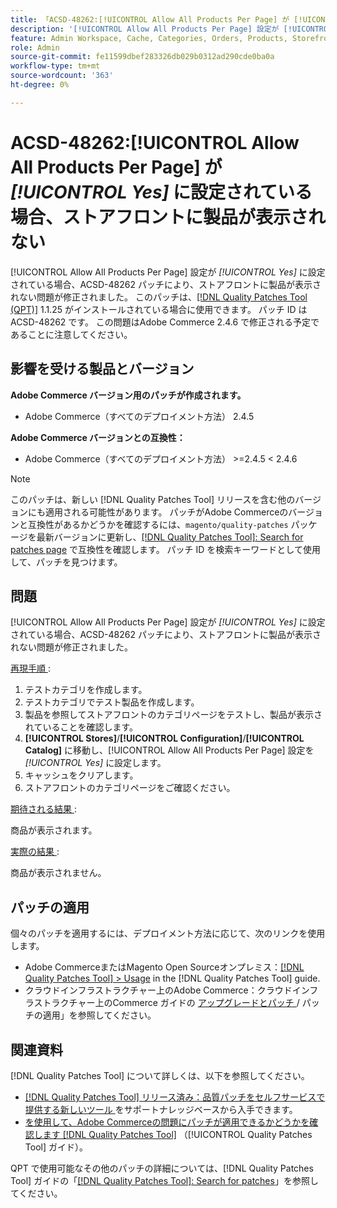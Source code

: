 ```yaml
---
title: 「ACSD-48262:[!UICONTROL Allow All Products Per Page] が [!UICONTROL Yes] に設定されている場合、ストアフロントに製品が表示されない」
description: '[!UICONTROL Allow All Products Per Page] 設定が [!UICONTROL Yes] に設定されている場合にストアフロントに商品が表示されないAdobe Commerceの問題を修正するために、ACSD-48262 パッチを適用してください。'
feature: Admin Workspace, Cache, Categories, Orders, Products, Storefront
role: Admin
source-git-commit: fe11599dbef283326db029b0312ad290cde0ba0a
workflow-type: tm+mt
source-wordcount: '363'
ht-degree: 0%

---
```


# ACSD-48262:[!UICONTROL Allow All Products Per Page] が *[!UICONTROL Yes]* に設定されている場合、ストアフロントに製品が表示されない

[!UICONTROL Allow All Products Per Page] 設定が *[!UICONTROL Yes]* に設定されている場合、ACSD-48262 パッチにより、ストアフロントに製品が表示されない問題が修正されました。 このパッチは、[[!DNL Quality Patches Tool (QPT)]](https://experienceleague.adobe.com/ja/docs/commerce-knowledge-base/kb/announcements/commerce-announcements/magento-quality-patches-released-new-tool-to-self-serve-quality-patches) 1.1.25 がインストールされている場合に使用できます。 パッチ ID は ACSD-48262 です。 この問題はAdobe Commerce 2.4.6 で修正される予定であることに注意してください。

## 影響を受ける製品とバージョン

**Adobe Commerce バージョン用のパッチが作成されます。**

* Adobe Commerce（すべてのデプロイメント方法） 2.4.5

**Adobe Commerce バージョンとの互換性：**

* Adobe Commerce（すべてのデプロイメント方法） >=2.4.5 &lt; 2.4.6

>[!NOTE]
>
>このパッチは、新しい [!DNL Quality Patches Tool] リリースを含む他のバージョンにも適用される可能性があります。 パッチがAdobe Commerceのバージョンと互換性があるかどうかを確認するには、`magento/quality-patches` パッケージを最新バージョンに更新し、[[!DNL Quality Patches Tool]: Search for patches page](https://experienceleague.adobe.com/tools/commerce-quality-patches/index.html?lang=ja) で互換性を確認します。 パッチ ID を検索キーワードとして使用して、パッチを見つけます。

## 問題

[!UICONTROL Allow All Products Per Page] 設定が *[!UICONTROL Yes]* に設定されている場合、ACSD-48262 パッチにより、ストアフロントに製品が表示されない問題が修正されました。

<u> 再現手順 </u>:

1. テストカテゴリを作成します。
1. テストカテゴリでテスト製品を作成します。
1. 製品を参照してストアフロントのカテゴリページをテストし、製品が表示されていることを確認します。
1. **[!UICONTROL Stores]**/**[!UICONTROL Configuration]**/**[!UICONTROL Catalog]** に移動し、[!UICONTROL Allow All Products Per Page] 設定を *[!UICONTROL Yes]* に設定します。
1. キャッシュをクリアします。
1. ストアフロントのカテゴリページをご確認ください。

<u> 期待される結果 </u>:

商品が表示されます。

<u> 実際の結果 </u>:

商品が表示されません。

## パッチの適用

個々のパッチを適用するには、デプロイメント方法に応じて、次のリンクを使用します。

* Adobe CommerceまたはMagento Open Sourceオンプレミス：[[!DNL Quality Patches Tool] > Usage](/help/tools/quality-patches-tool/usage.md) in the [!DNL Quality Patches Tool] guide.
* クラウドインフラストラクチャー上のAdobe Commerce：クラウドインフラストラクチャー上のCommerce ガイドの [ アップグレードとパッチ ](https://experienceleague.adobe.com/docs/commerce-cloud-service/user-guide/develop/upgrade/apply-patches.html?lang=ja)/ パッチの適用」を参照してください。


## 関連資料

[!DNL Quality Patches Tool] について詳しくは、以下を参照してください。

* [[!DNL Quality Patches Tool]  リリース済み：品質パッチをセルフサービスで提供する新しいツール ](https://experienceleague.adobe.com/ja/docs/commerce-knowledge-base/kb/announcements/commerce-announcements/magento-quality-patches-released-new-tool-to-self-serve-quality-patches) をサポートナレッジベースから入手できます。
* [ を使用して、Adobe Commerceの問題にパッチが適用できるかどうかを確認します  [!DNL Quality Patches Tool]](/help/tools/quality-patches-tool/patches-available-in-qpt/check-patch-for-magento-issue-with-magento-quality-patches.md) （[!UICONTROL Quality Patches Tool] ガイド）。


QPT で使用可能なその他のパッチの詳細については、[!DNL Quality Patches Tool] ガイドの「[[!DNL Quality Patches Tool]: Search for patches](https://experienceleague.adobe.com/tools/commerce-quality-patches/index.html?lang=ja)」を参照してください。
